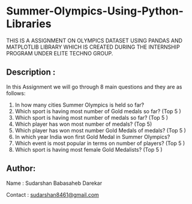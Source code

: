 # Summer-Olympics-Using-Python-Libraries

THIS IS A ASSIGNMENT ON OLYMPICS DATASET USING PANDAS AND MATPLOTLIB LIBRARY WHICH IS CREATED DURING THE INTERNSHIP PROGRAM UNDER ELITE TECHNO GROUP.

## Description :

In this Assignment we will go through 8 main questions and they are as follows:

1. In how many cities Summer Olympics is held so far?
2. Which sport is having most number of Gold medals so far? (Top 5 )
3. Which sport is having most number of medals so far? (Top 5 )
4. Which player has won most number of medals? (Top 5)
5. Which player has won most number Gold Medals of medals? (Top 5 )
6. In which year India won first Gold Medal in Summer Olympics?
7. Which event is most popular in terms on number of players? (Top 5 )
8. Which sport is having most female Gold Medalists? (Top 5 )


## Author:

  Name : Sudarshan Babasaheb Darekar
  
  Contact : sudarshan8461@gmail.com
